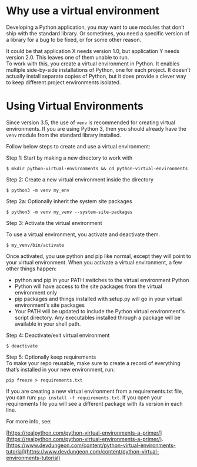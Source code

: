 # Why use a virtual environment
Developing a Python application, you may want to use modules that don’t ship with the standard library. Or sometimes, you need a specific version of a library for a bug to be fixed, or for some other reason.

It could be that application X needs version 1.0, but application Y needs version 2.0. This leaves one of them unable to run.  
To work with this, you create a virtual environment in Python. It enables multiple side-by-side installations of Python, one for each project. It doesn’t actually install separate copies of Python, but it does provide a clever way to keep different project environments isolated. 

# Using Virtual Environments
Since version 3.5, the use of `venv` is recommended for creating virtual environments. If you are using Python 3, then you should already have the `venv` module from the standard library installed.

Follow below steps to create and use a virtual environment:

Step 1: Start by making a new directory to work with
```shell
$ mkdir python-virtual-environments && cd python-virtual-environments
```
Step 2: Create a new virtual environment inside the directory
```shell
$ python3 -m venv my_env
```
Step 2a: Optionally inherit the system site packages
```shell
$ python3 -m venv my_venv --system-site-packages
```
Step 3: Activate the virtual environment  

To use a virtual environment, you activate and deactivate them.

```shell
$ my_venv/bin/activate
```
Once activated, you use python and pip like normal, except they will point to your virtual environment. When you activate a virtual environment, a few other things happen:

- python and pip in your PATH switches to the virtual environment Python
- Python will have access to the site packages from the virtual environment only
- pip packages and things installed with setup.py will go in your virtual environment's site packages
- Your PATH will be updated to include the Python virtual environment's script directory. Any executables installed through a package will be available in your shell path.

Step 4: Deactivate/exit virtual environment  
```shell
$ deactivate
```

Step 5: Optionally keep requirements  
To make your repo reusable, make sure to create a record of everything that’s installed in your new environment, run:
```shell
pip freeze > requirements.txt
```
If you are creating a new virtual environment from a requirements.txt file, you can run:  `pip install -f requirements.txt`. If you open your requirements file you will see a different package with its version in each line.


For more info, see: 

[https://realpython.com/python-virtual-environments-a-primer/](https://realpython.com/python-virtual-environments-a-primer/). 
[https://www.devdungeon.com/content/python-virtual-environments-tutorial](https://www.devdungeon.com/content/python-virtual-environments-tutorial)
